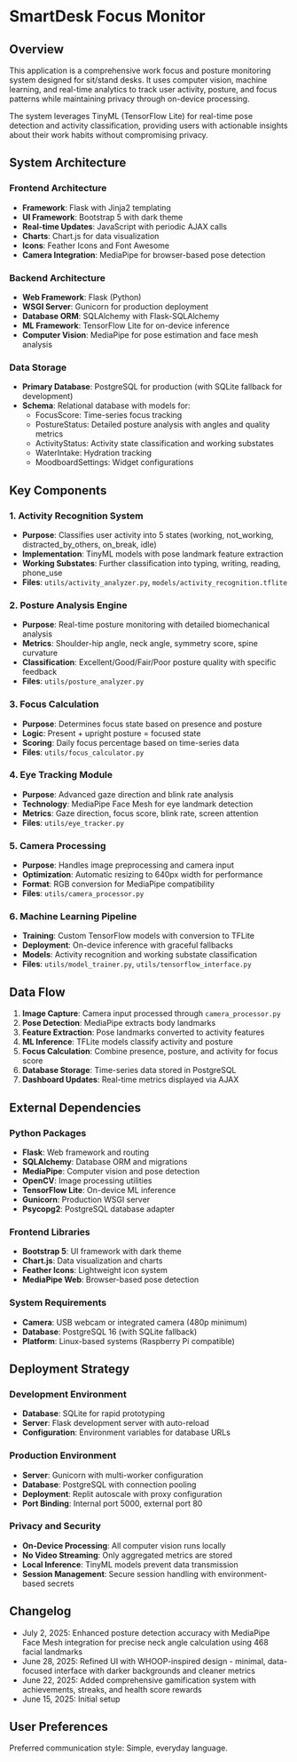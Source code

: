 # SmartDesk Focus Monitor

## Overview

This application is a comprehensive work focus and posture monitoring system designed for sit/stand desks. It uses computer vision, machine learning, and real-time analytics to track user activity, posture, and focus patterns while maintaining privacy through on-device processing.

The system leverages TinyML (TensorFlow Lite) for real-time pose detection and activity classification, providing users with actionable insights about their work habits without compromising privacy.

## System Architecture

### Frontend Architecture
- **Framework**: Flask with Jinja2 templating
- **UI Framework**: Bootstrap 5 with dark theme
- **Real-time Updates**: JavaScript with periodic AJAX calls
- **Charts**: Chart.js for data visualization
- **Icons**: Feather Icons and Font Awesome
- **Camera Integration**: MediaPipe for browser-based pose detection

### Backend Architecture
- **Web Framework**: Flask (Python)
- **WSGI Server**: Gunicorn for production deployment
- **Database ORM**: SQLAlchemy with Flask-SQLAlchemy
- **ML Framework**: TensorFlow Lite for on-device inference
- **Computer Vision**: MediaPipe for pose estimation and face mesh analysis

### Data Storage
- **Primary Database**: PostgreSQL for production (with SQLite fallback for development)
- **Schema**: Relational database with models for:
  - FocusScore: Time-series focus tracking
  - PostureStatus: Detailed posture analysis with angles and quality metrics
  - ActivityStatus: Activity state classification and working substates
  - WaterIntake: Hydration tracking
  - MoodboardSettings: Widget configurations

## Key Components

### 1. Activity Recognition System
- **Purpose**: Classifies user activity into 5 states (working, not_working, distracted_by_others, on_break, idle)
- **Implementation**: TinyML models with pose landmark feature extraction
- **Working Substates**: Further classification into typing, writing, reading, phone_use
- **Files**: `utils/activity_analyzer.py`, `models/activity_recognition.tflite`

### 2. Posture Analysis Engine
- **Purpose**: Real-time posture monitoring with detailed biomechanical analysis
- **Metrics**: Shoulder-hip angle, neck angle, symmetry score, spine curvature
- **Classification**: Excellent/Good/Fair/Poor posture quality with specific feedback
- **Files**: `utils/posture_analyzer.py`

### 3. Focus Calculation
- **Purpose**: Determines focus state based on presence and posture
- **Logic**: Present + upright posture = focused state
- **Scoring**: Daily focus percentage based on time-series data
- **Files**: `utils/focus_calculator.py`

### 4. Eye Tracking Module
- **Purpose**: Advanced gaze direction and blink rate analysis
- **Technology**: MediaPipe Face Mesh for eye landmark detection
- **Metrics**: Gaze direction, focus score, blink rate, screen attention
- **Files**: `utils/eye_tracker.py`

### 5. Camera Processing
- **Purpose**: Handles image preprocessing and camera input
- **Optimization**: Automatic resizing to 640px width for performance
- **Format**: RGB conversion for MediaPipe compatibility
- **Files**: `utils/camera_processor.py`

### 6. Machine Learning Pipeline
- **Training**: Custom TensorFlow models with conversion to TFLite
- **Deployment**: On-device inference with graceful fallbacks
- **Models**: Activity recognition and working substate classification
- **Files**: `utils/model_trainer.py`, `utils/tensorflow_interface.py`

## Data Flow

1. **Image Capture**: Camera input processed through `camera_processor.py`
2. **Pose Detection**: MediaPipe extracts body landmarks
3. **Feature Extraction**: Pose landmarks converted to activity features
4. **ML Inference**: TFLite models classify activity and posture
5. **Focus Calculation**: Combine presence, posture, and activity for focus score
6. **Database Storage**: Time-series data stored in PostgreSQL
7. **Dashboard Updates**: Real-time metrics displayed via AJAX

## External Dependencies

### Python Packages
- **Flask**: Web framework and routing
- **SQLAlchemy**: Database ORM and migrations
- **MediaPipe**: Computer vision and pose detection
- **OpenCV**: Image processing utilities
- **TensorFlow Lite**: On-device ML inference
- **Gunicorn**: Production WSGI server
- **Psycopg2**: PostgreSQL database adapter

### Frontend Libraries
- **Bootstrap 5**: UI framework with dark theme
- **Chart.js**: Data visualization and charts
- **Feather Icons**: Lightweight icon system
- **MediaPipe Web**: Browser-based pose detection

### System Requirements
- **Camera**: USB webcam or integrated camera (480p minimum)
- **Database**: PostgreSQL 16 (with SQLite fallback)
- **Platform**: Linux-based systems (Raspberry Pi compatible)

## Deployment Strategy

### Development Environment
- **Database**: SQLite for rapid prototyping
- **Server**: Flask development server with auto-reload
- **Configuration**: Environment variables for database URLs

### Production Environment
- **Server**: Gunicorn with multi-worker configuration
- **Database**: PostgreSQL with connection pooling
- **Deployment**: Replit autoscale with proxy configuration
- **Port Binding**: Internal port 5000, external port 80

### Privacy and Security
- **On-Device Processing**: All computer vision runs locally
- **No Video Streaming**: Only aggregated metrics are stored
- **Local Inference**: TinyML models prevent data transmission
- **Session Management**: Secure session handling with environment-based secrets

## Changelog
- July 2, 2025: Enhanced posture detection accuracy with MediaPipe Face Mesh integration for precise neck angle calculation using 468 facial landmarks
- June 28, 2025: Refined UI with WHOOP-inspired design - minimal, data-focused interface with darker backgrounds and cleaner metrics
- June 22, 2025: Added comprehensive gamification system with achievements, streaks, and health score rewards
- June 15, 2025: Initial setup

## User Preferences

Preferred communication style: Simple, everyday language.